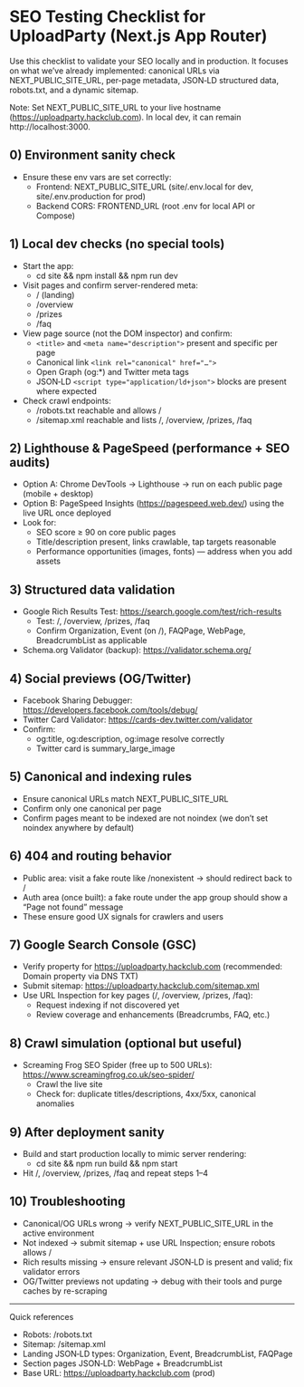# SEO Testing Checklist for UploadParty (Next.js App Router)

Use this checklist to validate your SEO locally and in production. It focuses on what we’ve already implemented: canonical URLs via NEXT_PUBLIC_SITE_URL, per-page metadata, JSON‑LD structured data, robots.txt, and a dynamic sitemap.

Note: Set NEXT_PUBLIC_SITE_URL to your live hostname (https://uploadparty.hackclub.com). In local dev, it can remain http://localhost:3000.

## 0) Environment sanity check
- Ensure these env vars are set correctly:
  - Frontend: NEXT_PUBLIC_SITE_URL (site/.env.local for dev, site/.env.production for prod)
  - Backend CORS: FRONTEND_URL (root .env for local API or Compose)

## 1) Local dev checks (no special tools)
- Start the app:
  - cd site && npm install && npm run dev
- Visit pages and confirm server-rendered meta:
  - / (landing)
  - /overview
  - /prizes
  - /faq
- View page source (not the DOM inspector) and confirm:
  - `<title>` and `<meta name="description">` present and specific per page
  - Canonical link `<link rel="canonical" href="…">`
  - Open Graph (og:*) and Twitter meta tags
  - JSON‑LD `<script type="application/ld+json">` blocks are present where expected
- Check crawl endpoints:
  - /robots.txt reachable and allows /
  - /sitemap.xml reachable and lists /, /overview, /prizes, /faq

## 2) Lighthouse & PageSpeed (performance + SEO audits)
- Option A: Chrome DevTools → Lighthouse → run on each public page (mobile + desktop)
- Option B: PageSpeed Insights (https://pagespeed.web.dev/) using the live URL once deployed
- Look for:
  - SEO score ≥ 90 on core public pages
  - Title/description present, links crawlable, tap targets reasonable
  - Performance opportunities (images, fonts) — address when you add assets

## 3) Structured data validation
- Google Rich Results Test: https://search.google.com/test/rich-results
  - Test: /, /overview, /prizes, /faq
  - Confirm Organization, Event (on /), FAQPage, WebPage, BreadcrumbList as applicable
- Schema.org Validator (backup): https://validator.schema.org/

## 4) Social previews (OG/Twitter)
- Facebook Sharing Debugger: https://developers.facebook.com/tools/debug/
- Twitter Card Validator: https://cards-dev.twitter.com/validator
- Confirm:
  - og:title, og:description, og:image resolve correctly
  - Twitter card is summary_large_image

## 5) Canonical and indexing rules
- Ensure canonical URLs match NEXT_PUBLIC_SITE_URL
- Confirm only one canonical per page
- Confirm pages meant to be indexed are not noindex (we don’t set noindex anywhere by default)

## 6) 404 and routing behavior
- Public area: visit a fake route like /nonexistent → should redirect back to /
- Auth area (once built): a fake route under the app group should show a “Page not found” message
- These ensure good UX signals for crawlers and users

## 7) Google Search Console (GSC)
- Verify property for https://uploadparty.hackclub.com (recommended: Domain property via DNS TXT)
- Submit sitemap: https://uploadparty.hackclub.com/sitemap.xml
- Use URL Inspection for key pages (/, /overview, /prizes, /faq):
  - Request indexing if not discovered yet
  - Review coverage and enhancements (Breadcrumbs, FAQ, etc.)

## 8) Crawl simulation (optional but useful)
- Screaming Frog SEO Spider (free up to 500 URLs): https://www.screamingfrog.co.uk/seo-spider/
  - Crawl the live site
  - Check for: duplicate titles/descriptions, 4xx/5xx, canonical anomalies

## 9) After deployment sanity
- Build and start production locally to mimic server rendering:
  - cd site && npm run build && npm start
- Hit /, /overview, /prizes, /faq and repeat steps 1–4

## 10) Troubleshooting
- Canonical/OG URLs wrong → verify NEXT_PUBLIC_SITE_URL in the active environment
- Not indexed → submit sitemap + use URL Inspection; ensure robots allows /
- Rich results missing → ensure relevant JSON‑LD is present and valid; fix validator errors
- OG/Twitter previews not updating → debug with their tools and purge caches by re-scraping

---

Quick references
- Robots: /robots.txt
- Sitemap: /sitemap.xml
- Landing JSON‑LD types: Organization, Event, BreadcrumbList, FAQPage
- Section pages JSON‑LD: WebPage + BreadcrumbList
- Base URL: https://uploadparty.hackclub.com (prod)